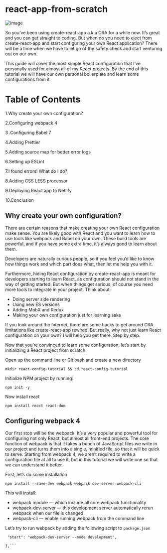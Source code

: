 # react-app-from-scratch

![image](https://user-images.githubusercontent.com/63926982/185534930-a32a6add-be27-491b-8206-a48857b36fd6.png)

So you’ve been using create-react-app a.k.a CRA for a while now. It’s great and you can get straight to coding. But when do you need to eject from create-react-app and start configuring your own React application? There will be a time when we have to let go of the safety check and start venturing out on our own.

This guide will cover the most simple React configuration that I’ve personally used for almost all of my React projects. By the end of this tutorial we will have our own personal boilerplate and learn some configurations from it.

# Table of Contents

1.Why create your own configuration?

2.Configuring webpack 4

3 .Configuring Babel 7

4.Adding Prettier

5.Adding source map for better error logs

6.Setting up ESLint

7.I found errors! What do I do?

8.Adding CSS LESS processor

9.Deploying React app to Netlify

10.Conclusion

## Why create your own configuration?

There are certain reasons that make creating your own React configuration make sense. You are likely good with React and you want to learn how to use tools like webpack and Babel on your own. These build tools are powerful, and if you have some extra time, it’s always good to learn about them.

Developers are naturally curious people, so if you feel you’d like to know how things work and which part does what, then let me help you with it.

Furthermore, hiding React configuration by create-react-app is meant for developers starting to learn React, as configuration should not stand in the way of getting started. But when things get serious, of course you need more tools to integrate in your project. Think about:

+ Doing server side rendering
+ Using new ES versions
+ Adding MobX and Redux
+ Making your own configuration just for learning sake

If you look around the Internet, there are some hacks to get around CRA limitations like create-react-app rewired.
But really, why not just learn React configuration on your own? I will help you get there. Step by step.

Now that you’re convinced to learn some configuration, let’s start by initializing a React project from scratch.

Open up the command line or Git bash and create a new directory

``mkdir react-config-tutorial && cd react-config-tutorial``

Initialize NPM project by running:

```npm init -y```

Now install react

`npm install react react-dom`

## Configuring webpack 4

Our first stop will be the webpack. It’s a very popular and powerful tool for configuring not only React, but almost all front-end projects. The core function of webpack is that it takes a bunch of JavaScript files we write in our project and turns them into a single, minified file, so that it will be quick to serve. Starting from webpack 4, we aren’t required to write a configuration file at all to use it, but in this tutorial we will write one so that we can understand it better.

First, let’s do some installation

`npm install --save-dev webpack webpack-dev-server webpack-cli`

This will install:

  + webpack module 
 — which include all core webpack functionality
  + webpack-dev-server 
 — this development server automatically rerun webpack when our file is changed
  + webpack-cli 
 — enable running webpack from the command line
 
 Let’s try to run webpack by adding the following script to `package.json`
 
``` "scripts": {
 "start": "webpack-dev-server --mode development",
 
},```
